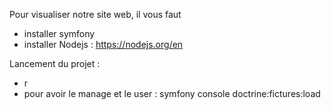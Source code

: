 Pour visualiser notre site web, il vous faut
  - installer symfony
  - installer Nodejs : https://nodejs.org/en

Lancement du projet :
  - r
  - pour avoir le manage et le user :
      symfony console doctrine:fictures:load
